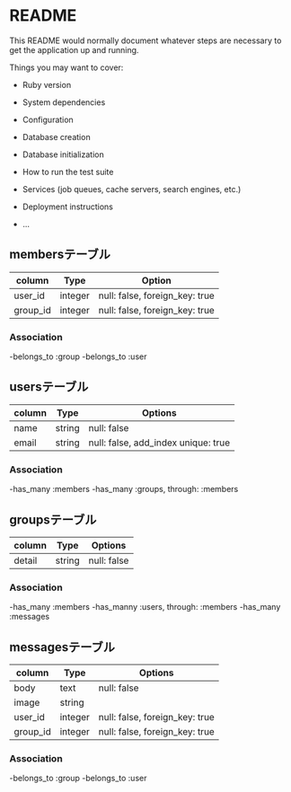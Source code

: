 # README

This README would normally document whatever steps are necessary to get the
application up and running.

Things you may want to cover:

* Ruby version

* System dependencies

* Configuration

* Database creation

* Database initialization

* How to run the test suite

* Services (job queues, cache servers, search engines, etc.)

* Deployment instructions

* ...


## membersテーブル

|column|Type|Option|
|------|----|------|
|user_id|integer|null: false, foreign_key: true|
|group_id|integer|null: false, foreign_key: true|

### Association
-belongs_to :group
-belongs_to :user


## usersテーブル

|column|Type|Options|
|------|----|-------|
|name|string|null: false|
|email|string|null: false, add_index unique: true|

### Association
-has_many :members
-has_many :groups, through: :members


## groupsテーブル
|column|Type|Options|
|------|----|-------|
|detail|string|null: false|

### Association
-has_many :members
-has_manny :users, through: :members
-has_many :messages


## messagesテーブル

|column|Type|Options|
|------|----|-------|
|body|text|null: false|
|image|string|
|user_id|integer|null: false, foreign_key: true|
|group_id|integer|null: false, foreign_key: true|

### Association
-belongs_to :group
-belongs_to :user